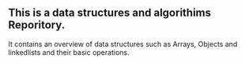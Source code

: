 ## This is a data structures and algorithims Reporitory.

 It contains an overview of data structures such as Arrays, Objects and linkedlists and their basic operations.
 
